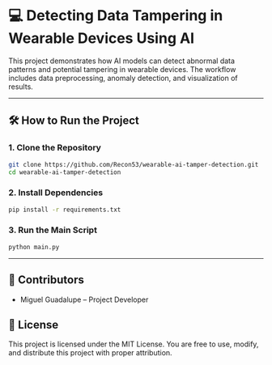 # 💻 Detecting Data Tampering in Wearable Devices Using AI

This project demonstrates how AI models can detect abnormal data patterns and potential tampering in wearable devices.
The workflow includes data preprocessing, anomaly detection, and visualization of results.

---

## 🛠️ How to Run the Project

### 1. Clone the Repository
```bash
git clone https://github.com/Recon53/wearable-ai-tamper-detection.git
cd wearable-ai-tamper-detection
```

### 2. Install Dependencies
```bash
pip install -r requirements.txt
```

### 3. Run the Main Script
```bash
python main.py
```

---

## 👥 Contributors
- Miguel Guadalupe – Project Developer

## 📜 License
This project is licensed under the MIT License. You are free to use, modify, and distribute this project with proper attribution.
